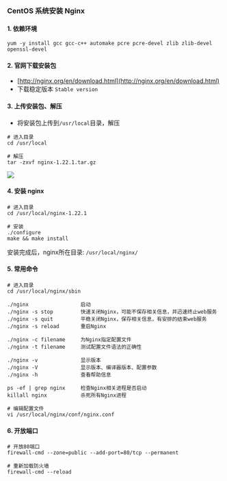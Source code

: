 ### CentOS 系统安装 Nginx 

#### 1. 依赖环境
```
yum -y install gcc gcc-c++ automake pcre pcre-devel zlib zlib-devel openssl-devel
```

#### 2. 官网下载安装包
* [http://nginx.org/en/download.html](http://nginx.org/en/download.html)
* 下载稳定版本 `Stable version`

#### 3. 上传安装包、解压
* 将安装包上传到`/usr/local`目录，解压

```
# 进入目录
cd /usr/local

# 解压
tar -zxvf nginx-1.22.1.tar.gz
```

![](https://fgq233.github.io/imgs/linux/sf005.png)


#### 4. 安装 nginx
```
# 进入目录
cd /usr/local/nginx-1.22.1

# 安装
./configure 
make && make install
```

安装完成后，nginx所在目录: `/usr/local/nginx/`


#### 5. 常用命令
```
# 进入目录
cd /usr/local/nginx/sbin

./nginx                 启动
./nginx -s stop         快速关闭Nginx，可能不保存相关信息，并迅速终止web服务
./nginx -s quit         平稳关闭Nginx，保存相关信息，有安排的结束web服务
./nginx -s reload       重启Nginx

./nginx -c filename     为Nginx指定配置文件
./nginx -t filename     测试配置文件语法的正确性

./nginx -v              显示版本
./nginx -V              显示版本、编译器版本、配置参数
./nginx -h              查看帮助信息

ps -ef | grep nginx     检查Nginx相关进程是否启动
killall nginx           杀死所有Nginx进程

# 编辑配置文件
vi /usr/local/nginx/conf/nginx.conf 
```


#### 6. 开放端口
```
# 开放80端口
firewall-cmd --zone=public --add-port=80/tcp --permanent

# 重新加载防火墙
firewall-cmd --reload
```
